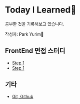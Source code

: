 # Today I Learned📒
공부한 것을 기록해보고 있습니다.

작성자: Park Yurim🧐

## FrontEnd 면접 스터디
* [Step 1](TIL/Documents/FrontEnd-Study/step1_심화1(1).md)
* [Step 1](https://github.com/pul8219/TIL/blob/master/Documents/FrontEnd-Study/step1_%EC%8B%AC%ED%99%941(1).md)

## 기타
* [Git, Github](Documents/Git,%20Github/README.md)